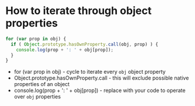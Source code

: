 # How to iterate through object properties

```javascript
for (var prop in obj) {
  if ( Object.prototype.hasOwnProperty.call(obj, prop) ) {
    console.log(prop + ': ' + obj[prop]);
  }
}
```

- for (var prop in obj) - cycle to iterate every ```obj``` object property
- Object.prototype.hasOwnProperty.call - this will exclude possible native properties of an object
- console.log(prop + ': ' + obj[prop]) - replace with your code to operate over ```obj``` properties
